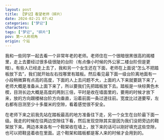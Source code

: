 ```yaml
---
layout: post
title: 【梦记】看望老师（碎片）
date: 2024-02-21 07:42
categories: ["梦记"]
characters: 
tags: ["梦记", "碎片"]
pov: 第一人称视角
origin: 个站
---
```


我和一些同学一起去看一个非常年老的老师。老师住在一个很暗很黑很高的阁楼里，走上去要经过很多级很陡的台阶（有点像小时候的外公家二楼台阶但是更暗）。有些人已经走上去了，我和另一个女生还在下面，老师在上面说“怎么不把踏板放下去”，我们就开始左右找哪里有踏板。然后看见最下面一级台阶离地面有一小段稍微算有点高的高度，下面的人上去问题不大，上面的人下来就要跳下来了，老师大概是准备从上面下来了，所以要我们先把踏板放下去。踏板是一块棕黄色木楔，目测长边大概是高度的两到三倍，平时是收在墙面里的，要用的时候才放下来，放的方向跟楼梯台阶方向垂直，沿着前面一条过道往前。宽度比过道要窄，左右都有目测至少十多厘米的空隙，看着感觉很不安全。

在老师下来之前我先站在踏板最高的地方准备往下走，另一个女生在台阶最下面一级。我走的时候在往两边空隙往下看，然后发现空隙其实是因为我们没把旁边的鞋架放下来。两边本来各有一个鞋架收在墙上，放下来的话可以刚好填充这些空隙，也可以把鞋竖着收在里面。这个鞋架和踏板都是客人来的时候才会用到的。
